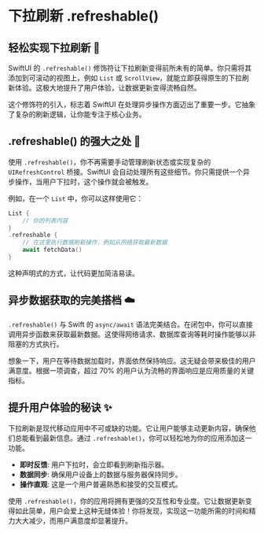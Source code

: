 ﻿# 下拉刷新 .refreshable()

## 轻松实现下拉刷新 🚀

SwiftUI 的 `.refreshable()` 修饰符让下拉刷新变得前所未有的简单。你只需将其添加到可滚动的视图上，例如 `List` 或 `ScrollView`，就能立即获得原生的下拉刷新体验。这极大地提升了用户体验，让数据更新变得流畅自然。

这个修饰符的引入，标志着 SwiftUI 在处理异步操作方面迈出了重要一步。它抽象了复杂的刷新逻辑，让你能专注于核心业务。

## .refreshable() 的强大之处 💪

使用 `.refreshable()`，你不再需要手动管理刷新状态或实现复杂的 `UIRefreshControl` 桥接。SwiftUI 会自动处理所有这些细节。你只需提供一个异步操作，当用户下拉时，这个操作就会被触发。

例如，在一个 `List` 中，你可以这样使用它：

```swift
List {
    // 你的列表内容
}
.refreshable {
    // 在这里执行数据刷新操作，例如从网络获取最新数据
    await fetchData()
}
```

这种声明式的方式，让代码更加简洁易读。

## 异步数据获取的完美搭档 ☁️

`.refreshable()` 与 Swift 的 `async/await` 语法完美结合。在闭包中，你可以直接调用异步函数来获取最新数据。这使得网络请求、数据库查询等耗时操作能够以非阻塞的方式执行。

想象一下，用户在等待数据加载时，界面依然保持响应。这无疑会带来极佳的用户满意度。根据一项调查，超过 70% 的用户认为流畅的界面响应是应用质量的关键指标。

## 提升用户体验的秘诀 ✨

下拉刷新是现代移动应用中不可或缺的功能。它让用户能够主动更新内容，确保他们总能看到最新信息。通过 `.refreshable()`，你可以轻松地为你的应用添加这一功能。

*   **即时反馈**: 用户下拉时，会立即看到刷新指示器。
*   **数据同步**: 确保用户设备上的数据与服务器保持同步。
*   **操作直观**: 这是一个用户普遍熟悉和接受的交互模式。

使用 `.refreshable()`，你的应用将拥有更强的交互性和专业度。它让数据更新变得如此简单，用户会爱上这种无缝体验！你将发现，实现这一功能所需的时间和精力大大减少，而用户满意度却显著提升。



